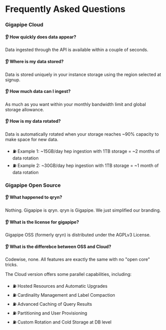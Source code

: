 # Frequently Asked Questions

### Gigapipe Cloud

#### 👂 How quickly does data appear?
Data ingested through the API is available within a couple of seconds.

#### 👂 Where is my data stored?
Data is stored uniquely in your instance storage using the region selected at signup.

#### 👂 How much data can I ingest?
As much as you want within your monthly bandwidth limit and global storage allowance. 

#### 👂 How is my data rotated?
Data is automatically rotated when your storage reaches ~90% capacity to make space for new data.

- ⛽ Example 1: ~15GB/day hep ingestion with 1TB storage = ~2 months of data rotation<br>
- ⛽ Example 2: ~30GB/day hep ingestion with 1TB storage = ~1 month of data rotation<br>

### Gigapipe Open Source

#### 👂 What happened to qryn?
Nothing. Gigapipe is qryn. qryn is Gigapipe. We just simplified our branding.

#### 👂 What is the license for gigapipe?
Gigapipe OSS (formerly qryn) is distributed under the AGPLv3 License.

#### 👂 What is the differebce between OSS and Cloud?
Codewise, none. All features are exactly the same with no "open core" tricks. 

The Cloud version offers some parallel capabilities, including:

- ⛽ Hosted Resources and Automatic Upgrades
- ⛽ Cardinality Management and Label Compaction
- ⛽ Advanced Caching of Query Results
- ⛽ Partitioning and User Provisioning
- ⛽ Custom Rotation and Cold Storage at DB level


